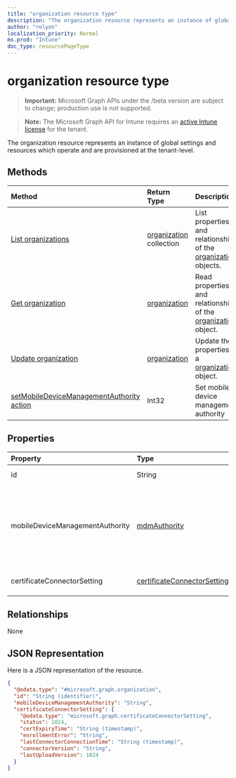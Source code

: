```yaml
---
title: "organization resource type"
description: "The organization resource represents an instance of global settings and resources which operate and are provisioned at the tenant-level."
author: "rolyon"
localization_priority: Normal
ms.prod: "Intune"
doc_type: resourcePageType
---
```


# organization resource type

> **Important:** Microsoft Graph APIs under the /beta version are subject to change; production use is not supported.

> **Note:** The Microsoft Graph API for Intune requires an [active Intune license](https://go.microsoft.com/fwlink/?linkid=839381) for the tenant.

The organization resource represents an instance of global settings and resources which operate and are provisioned at the tenant-level.

## Methods
|Method|Return Type|Description|
|:---|:---|:---|
|[List organizations](../api/intune-onboarding-organization-list.md)|[organization](../resources/intune-onboarding-organization.md) collection|List properties and relationships of the [organization](../resources/intune-onboarding-organization.md) objects.|
|[Get organization](../api/intune-onboarding-organization-get.md)|[organization](../resources/intune-onboarding-organization.md)|Read properties and relationships of the [organization](../resources/intune-onboarding-organization.md) object.|
|[Update organization](../api/intune-onboarding-organization-update.md)|[organization](../resources/intune-onboarding-organization.md)|Update the properties of a [organization](../resources/intune-onboarding-organization.md) object.|
|[setMobileDeviceManagementAuthority action](../api/intune-onboarding-organization-setmobiledevicemanagementauthority.md)|Int32|Set mobile device management authority|

## Properties
|Property|Type|Description|
|:---|:---|:---|
|id|String|The GUID for the object.|
|mobileDeviceManagementAuthority|[mdmAuthority](../resources/intune-onboarding-mdmauthority.md)|Mobile device management authority. Possible values are: `unknown`, `intune`, `sccm`, `office365`.|
|certificateConnectorSetting|[certificateConnectorSetting](../resources/intune-onboarding-certificateconnectorsetting.md)|Certificate connector setting.|

## Relationships
None

## JSON Representation
Here is a JSON representation of the resource.
<!-- {
  "blockType": "resource",
  "keyProperty": "id",
  "@odata.type": "microsoft.graph.organization"
}
-->
``` json
{
  "@odata.type": "#microsoft.graph.organization",
  "id": "String (identifier)",
  "mobileDeviceManagementAuthority": "String",
  "certificateConnectorSetting": {
    "@odata.type": "microsoft.graph.certificateConnectorSetting",
    "status": 1024,
    "certExpiryTime": "String (timestamp)",
    "enrollmentError": "String",
    "lastConnectorConnectionTime": "String (timestamp)",
    "connectorVersion": "String",
    "lastUploadVersion": 1024
  }
}
```



